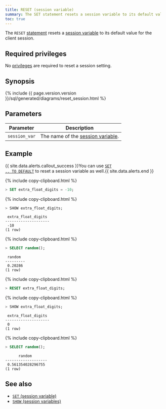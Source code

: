 ```yaml
---
title: RESET (session variable)
summary: The SET statement resets a session variable to its default value.
toc: true
---
```


The `RESET` [statement](sql-statements.html) resets a [session variable](set-vars.html) to its default value for the client session.


## Required privileges

No [privileges](authorization.html#assign-privileges) are required to reset a session setting.

## Synopsis

<section>{%  include {{  page.version.version  }}/sql/generated/diagrams/reset_session.html %}</section>

## Parameters

 Parameter | Description
-----------|-------------
 `session_var` | The name of the [session variable](set-vars.html#supported-variables).

## Example

{{ site.data.alerts.callout_success }}You can use <a href="set-vars.html#reset-a-variable-to-its-default-value"><code>SET .. TO DEFAULT</code></a> to reset a session variable as well.{{ site.data.alerts.end }}

{%  include copy-clipboard.html %}
~~~ sql
> SET extra_float_digits = -10;
~~~

{%  include copy-clipboard.html %}
~~~ sql
> SHOW extra_float_digits;
~~~

~~~
 extra_float_digits
--------------------
 -10
(1 row)
~~~

{%  include copy-clipboard.html %}
~~~ sql
> SELECT random();
~~~

~~~
 random
---------
 0.20286
(1 row)
~~~

{%  include copy-clipboard.html %}
~~~ sql
> RESET extra_float_digits;
~~~

{%  include copy-clipboard.html %}
~~~ sql
> SHOW extra_float_digits;
~~~

~~~
 extra_float_digits
--------------------
 0
(1 row)
~~~

{%  include copy-clipboard.html %}
~~~ sql
> SELECT random();
~~~

~~~
      random
-------------------
 0.561354028296755
(1 row)
~~~

## See also

- [`SET` (session variable)](set-vars.html)
- [`SHOW` (session variables)](show-vars.html)
